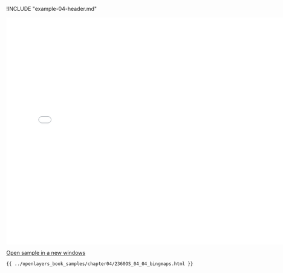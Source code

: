 
!INCLUDE "example-04-header.md"

<iframe src="../openlayers_book_samples/chapter04/2360OS_04_04_bingmaps.html" width="770" height="600" frameBorder="0" seamless="seamless">
</iframe>

<a href="../openlayers_book_samples/chapter04/2360OS_04_04_bingmaps.html" target="_blank">Open sample in a new windows</a>

```html
{{ ../openlayers_book_samples/chapter04/2360OS_04_04_bingmaps.html }}
```
